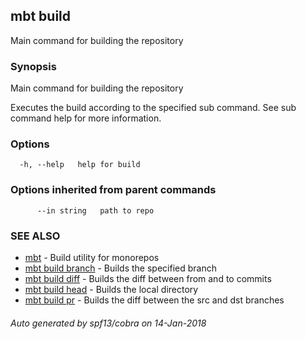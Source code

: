 ## mbt build

Main command for building the repository

### Synopsis


Main command for building the repository 

Executes the build according to the specified sub command. 
See sub command help for more information.


### Options

```
  -h, --help   help for build
```

### Options inherited from parent commands

```
      --in string   path to repo
```

### SEE ALSO
* [mbt](mbt.md)	 - Build utility for monorepos
* [mbt build branch](mbt_build_branch.md)	 - Builds the specified branch
* [mbt build diff](mbt_build_diff.md)	 - Builds the diff between from and to commits
* [mbt build head](mbt_build_head.md)	 - Builds the local directory
* [mbt build pr](mbt_build_pr.md)	 - Builds the diff between the src and dst branches

###### Auto generated by spf13/cobra on 14-Jan-2018
